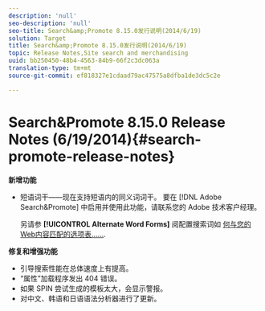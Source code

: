```yaml
---
description: 'null'
seo-description: 'null'
seo-title: Search&amp;Promote 8.15.0发行说明(2014/6/19)
solution: Target
title: Search&amp;Promote 8.15.0发行说明(2014/6/19)
topic: Release Notes,Site search and merchandising
uuid: bb250450-48b4-4563-84b9-66f2c3dc063a
translation-type: tm+mt
source-git-commit: ef818327e1cdaad79ac47575a8dfba1de3dc5c2e

---
```



# Search&amp;Promote 8.15.0 Release Notes (6/19/2014){#search-promote-release-notes}

**新增功能**

* 短语词干——现在支持短语内的同义词词干。  要在 [!DNL Adobe Search&Promote] 中启用并使用此功能，请联系您的 Adobe 技术客户经理。

   另请参 **[!UICONTROL Alternate Word Forms]** 阅配置搜索词如 [何与您的Web内容匹配的选项表……](../c-about-linguistics-menu/c-about-words-and-language.md#task_351A9144A51F4B41923BDBACDEF3B616).

**修复和增强功能**

* 引导搜索性能在总体速度上有提高。
* “属性”加载程序发出 404 错误。
* 如果 SPIN 尝试生成的模板太大，会显示警报。
* 对中文、韩语和日语语法分析器进行了更新。

